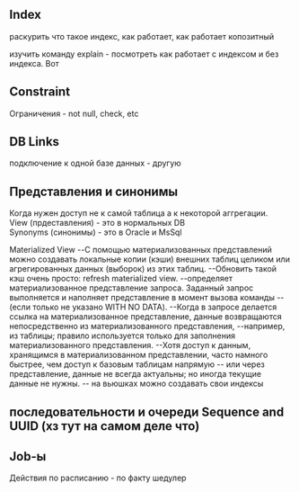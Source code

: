
## Index
раскурить что такое индекс, как работает, как работает копозитный

изучить команду explain - посмотреть как работает с индексом и без индекса.
Вот


## Constraint

Ограничения - not null, check, etc


## DB Links
подключение к одной базе данных - другую

## Представления и синонимы
Когда нужен доступ не к самой таблица а к некоторой аггрегации.  
View (прдеставления) - это в нормальных DB  
Synonyms (синонимы) - это в Oracle и MsSql

Materialized View
--С помощью материализованных представлений можно создавать локальные копии (кэши) внешних таблиц целиком или агрегированных данных (выборок) из этих таблиц.
--Обновить такой кэш очень просто: refresh materialized view.
--определяет материализованное представление запроса. Заданный запрос выполняется и наполняет представление в момент вызова команды
--(если только не указано WITH NO DATA).
--Когда в запросе делается ссылка на материализованное представление, данные возвращаются непосредственно из материализованного представления,
--например, из таблицы; правило используется только для заполнения материализованного представления.
--Хотя доступ к данным, хранящимся в материализованном представлении, часто намного быстрее, чем доступ к базовым таблицам напрямую
-- или через представление, данные не всегда актуальны; но иногда текущие данные не нужны.
-- на вьюшках можно создавать свои индексы

## последовательности и очереди Sequence and UUID (хз тут на самом деле что)


## Job-ы
Действия по расписанию - по факту шедулер

